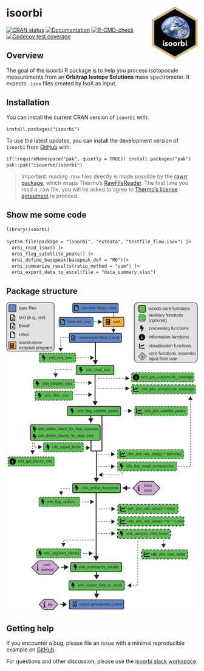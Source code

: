 <!-- README.md is generated from README.Rmd. Please edit that file -->

# isoorbi <a href='https://isoorbi.isoverse.org/'> <img src="inst/www/logo.png" align="right" height="138" /> </a>

<!-- badges: start -->

[![CRAN
status](https://www.r-pkg.org/badges/version/isoorbi)](https://CRAN.R-project.org/package=isoorbi)
[![Documentation](https://img.shields.io/badge/docs-online-green.svg)](https://isoorbi.isoverse.org/)
[![R-CMD-check](https://github.com/isoverse/isoorbi/workflows/R-CMD-check/badge.svg)](https://github.com/isoverse/isoorbi/actions)
[![Codecov test
coverage](https://codecov.io/gh/isoverse/isoorbi/graph/badge.svg)](https://app.codecov.io/gh/isoverse/isoorbi)
<!-- badges: end -->

## Overview

The goal of the isoorbi R package is to help you process isotopocule
measurements from an **Orbitrap Isotope Solutions** mass spectrometer.
It expects <code>.isox</code> files created by IsoX as input.

## Installation

You can install the current CRAN version of `isoorbi` with:

    install.packages("isoorbi")

To use the latest updates, you can install the development version of
`isoorbi` from [GitHub](https://github.com/) with:

    if(!requireNamespace("pak", quietly = TRUE)) install.packages("pak")
    pak::pak("isoverse/isoorbi")

> Important: reading .raw files directly is made possible by the [rawrr
> package](https://github.com/fgcz/rawrr), which wraps Thermo’s
> [RawFileReader](https://github.com/thermofisherlsms/RawFileReader).
> The first time you read a .raw file, you will be asked to agree to
> [Thermo’s license
> agreement](https://github.com/fgcz/rawrr/blob/devel/inst/rawrrassembly/RawFileReaderLicense.txt)
> to proceed.

## Show me some code

    library(isoorbi)

    system.file(package = "isoorbi", "extdata", "testfile_flow.isox") |>
      orbi_read_isox() |>
      orbi_flag_satellite_peaks() |>
      orbi_define_basepeak(basepeak_def = "M0")|> 
      orbi_summarize_results(ratio_method = "sum") |>
      orbi_export_data_to_excel(file = "data_summary.xlsx")

## Package structure

![](man/figures/figure_flowchart.svg)

## Getting help

If you encounter a bug, please file an issue with a minimal reproducible
example on [GitHub](https://github.com/isoverse/isoorbi/issues).

For questions and other discussion, please use the [isoorbi slack
workspace](https://isoorbi.slack.com).

